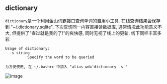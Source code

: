 
## dictionary
`dictionary`是一个利用金山词霸接口查询单词的自用小工具. 在线查询结果会保存到 "~/.dictionary.sqlite", 下次查询同一内容直接读数据库, 通常情况此功能意义不大, 但提供了"查过就是我的了!"的爽快感, 同时无视了线上的更新, 线下同样丰富多彩

```
Usage of dictionary:
  -s string
          Specify the word to be queried

为方便使用, 在 ~/.bashrc 中加入 "alias wd='dictionary -s'"
```

![image](https://github.com/PunkSnail/armory/master/images/dictionary_demonstration.jpg)
